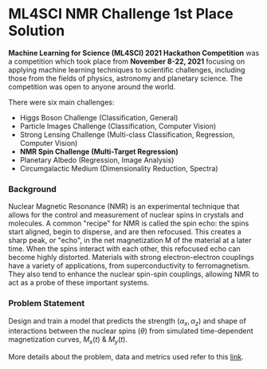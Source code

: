 # ML4SCI NMR Challenge 1st Place Solution

**Machine Learning for Science (ML4SCI) 2021 Hackathon Competition** was a competition which took place from **November 8-22, 2021** focusing on applying machine learning techniques to scientific challenges, including those from the fields of physics, astronomy and planetary science. The competition was open to anyone around the world.

There were six main challenges:

* Higgs Boson Challenge (Classification, General)
* Particle Images Challenge (Classification, Computer Vision)
* Strong Lensing Challenge (Multi-class Classification, Regression, Computer Vision)
* **NMR Spin Challenge (Multi-Target Regression)**
* Planetary Albedo (Regression, Image Analysis)
* Circumgalactic Medium (Dimensionality Reduction, Spectra)

### Background

Nuclear Magnetic Resonance (NMR) is an experimental technique that allows for the control and measurement of nuclear spins in crystals and molecules.
A common "recipe" for NMR is called the spin echo: the spins start aligned, begin to disperse, and are then refocused. This creates a sharp peak, or "echo", in the net magnetization M of the material at a later time. When the spins interact with each other, this refocused echo can become highly distorted.
Materials with strong electron-electron couplings have a variety of applications, from superconductivity to ferromagnetism. They also tend to enhance the nuclear spin-spin couplings, allowing NMR to act as a probe of these important systems.

### Problem Statement

Design and train a model that predicts the strength ($\alpha_x, \alpha_z$) and shape of interactions between the nuclear spins ($\theta$) from simulated time-dependent magnetization curves, $M_x(t)\ \&\ M_y(t)$.

More details about the problem, data and metrics used refer to this [link](https://github.com/ML4SCI/ML4SCIHackathon/tree/main/NMRSpinChallenge).